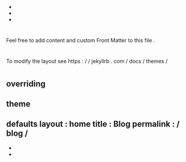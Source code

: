 -
-
-
#
Feel
free
to
add
content
and
custom
Front
Matter
to
this
file
.
#
To
modify
the
layout
see
https
:
/
/
jekyllrb
.
com
/
docs
/
themes
/
#
overriding
-
theme
-
defaults
layout
:
home
title
:
Blog
permalink
:
/
blog
/
-
-
-
